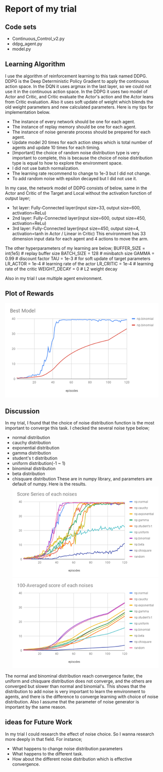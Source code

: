 # Report of my trial

## Code sets
 * Continuous_Control_v2.py
 * ddpg_agent.py
 * model.py

## Learning Algorithm
I use the algorithm of reinforcement learning to this task named DDPG.
DDPG is the Deep Deterministic Policy Gradient to apply the continuous action space.
In the DQN it uses argmax in the last layer, so we could not use it in the continuous action space.
In the DDPG it uses two model of Actor and Critic, and Critic evaluate the Actor's action and the Actor leans from Critic evaluation.
Also it uses soft update of weight which blends the old weight parameters and new calculated parameters.
Here is my tips for implementation below.
 * The instance of every network should be one for each agent.
 * The instance of replay memory should be one for each agent.
 * The instance of noise generate process should be prepared for each agent.
 * Update model 20 times for each action steps which is total number of agents and update 10 times for each timing.
 * [Important] the choice of random noise distribution type is very important to complete, this is because the choice of noise distribution type is equal to how to explore the environment space.
 * I did not use batch normalization.
 * The learning rate recommend to change to 1e-3 but I did not change. 
 * To add random noise with epsilon decayed but I did not use it.

In my case, the network model of DDPG consists of below, same in the Actor and Critic of the Target and Local without the activation function of output layer;

 * 1st layer: Fully-Connected layer(input size=33, output size=600, activation=ReLu)
 * 2nd layer: Fully-Connected layer(input size=600, output size=450, activation=ReLu)
 * 3rd layer: Fully-Connected layer(input size=450, output size=4, activation=tanh in Actor / Linear in Critic)
This environment has 33 dimension input data for each agent and 4 actions to move the arm.

The other hyperparameters of my learning are below;
BUFFER_SIZE = int(1e5)  # replay buffer size
BATCH_SIZE = 128        # minibatch size
GAMMA = 0.99            # discount factor
TAU = 1e-3              # for soft update of target parameters
LR_ACTOR = 1e-4         # learning rate of the actor
LR_CRITIC = 1e-4        # learning rate of the critic
WEIGHT_DECAY = 0        # L2 weight decay

Also in my trial I use multiple agent environment.

## Plot of Rewards
![best learning courve](./misc/score.png)


## Discussion
In my trial, I found that the choice of noise distribution function is the most important to converge this task.
I checked the several noise type below;
 * normal distribution
 * cauchy distribution
 * exponential distribution
 * gamma distribution
 * student's t distribution
 * uniform distribution(-1 ~ 1)
 * binominal distribution
 * beta distribution
 * chisquare distribution
These are in numpy library, and parameters are default of numpy. Here is the results.
![learning courves](./misc/scores.png)
![averaged_learning courves](./misc/averaged_scores.png)

The normal and binominal distribution reach convergence faster, the uniform and chisquare distribution does not converge, and the others are converged but slower than normal and binomial's.
This shows that the distribution to add noise is very important to learn the emvironment to agents, and there is the difference to converge learning with choice of noise distribution.
Also I assume that the parameter of noise generator is important by the same reason.

## ideas for Future Work
In my trial I could research the effect of noise choice. So I wanna research more deeply in that field.
For instance;
 * What happens to change noise distribution parameters
 * What happens to the different task.
 * How about the different noise distribution which is effective convergence.